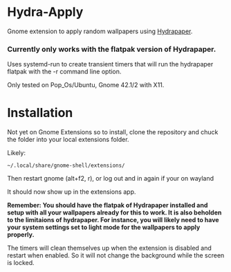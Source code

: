 # Hydra-Apply

Gnome extension to apply random wallpapers using [Hydrapaper](https://hydrapaper.gabmus.org).

### Currently only works with the flatpak version of Hydrapaper.

Uses systemd-run to create transient timers that will run the hydrapaper flatpak with the -r command line option. 

Only tested on Pop_Os/Ubuntu, Gnome 42.1/2 with X11.

# Installation
Not yet on Gnome Extensions so to install, clone the repository and chuck the folder into your local extensions folder. 

Likely:
``` code
~/.local/share/gnome-shell/extensions/
```
Then restart gnome (alt+f2, r), or log out and in again if your on wayland

It should now show up in the extensions app.

**Remember: You should have the flatpak of Hydrapaper installed and setup with all your wallpapers already for this to work. It is also beholden to the limitaions of hydrapaper. For instance, you will likely need to have your system settings set to light mode for the wallpapers to apply properly.**

The timers will clean themselves up when the extension is disabled and restart when enabled. So it will not change the background while the screen is locked.
